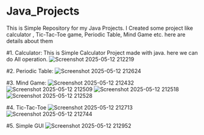 # Java_Projects

This is Simple Repository for my Java Projects. I Created some project like calculator , Tic-Tac-Toe game, Periodic Table, Mind Game etc. here are details about them

#1. Calculator:
This is Simple Calculator Project made with java. here we can do All operation.
![Screenshot 2025-05-12 212219](https://github.com/user-attachments/assets/df9062f6-75f9-43f6-af18-5c9e2322f0db)

#2. Periodic Table:
![Screenshot 2025-05-12 212624](https://github.com/user-attachments/assets/6020ceb7-9c9b-4de4-9d28-321e160fe42c)

#3. Mind Game:
![Screenshot 2025-05-12 212432](https://github.com/user-attachments/assets/d7e6f0dc-b032-4e90-a7b1-348008c212e6)
![Screenshot 2025-05-12 212509](https://github.com/user-attachments/assets/65753951-a569-428a-bff4-30b2c885ec75)
![Screenshot 2025-05-12 212518](https://github.com/user-attachments/assets/26920b36-11b0-4b5e-9976-70432bc4d2bc)
![Screenshot 2025-05-12 212528](https://github.com/user-attachments/assets/34351ba7-7e62-4964-b071-b62958f1205e)

#4. Tic-Tac-Toe
![Screenshot 2025-05-12 212713](https://github.com/user-attachments/assets/5b57ea9e-b330-4c89-93d4-22ae8d63dfca)
![Screenshot 2025-05-12 212744](https://github.com/user-attachments/assets/e2d22bdb-0a60-4cbf-b700-9879231b95ff)

#5. Simple GUI
![Screenshot 2025-05-12 212952](https://github.com/user-attachments/assets/90101438-9451-4ab0-86a6-040ba5fc3ac9)
